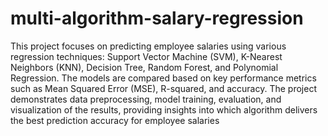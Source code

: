 # multi-algorithm-salary-regression
This project focuses on predicting employee salaries using various regression techniques: Support Vector Machine (SVM), K-Nearest Neighbors (KNN), Decision Tree, Random Forest, and Polynomial Regression.
The models are compared based on key performance metrics such as Mean Squared Error (MSE), R-squared, and accuracy. 
The project demonstrates data preprocessing, model training, evaluation, and visualization of the results, providing insights into which algorithm delivers the best prediction accuracy for employee salaries
